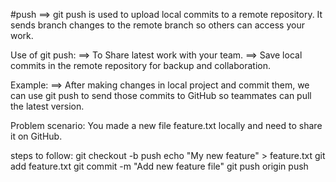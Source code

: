 #push
==> git push is used to upload local commits to a remote repository.
It sends branch changes to the remote branch so others can access your work.

Use of git push:
==> To Share latest work with your team.
==> Save local commits in the remote repository for backup and collaboration.

Example:
==> After making changes in local project and commit them, we can use git push to send those commits to GitHub so teammates can pull the latest version.

Problem scenario: You made a new file feature.txt locally and need to share it on GitHub.

steps to follow:
git checkout -b push
echo "My new feature" > feature.txt
git add feature.txt
git commit -m "Add new feature file"
git push origin push